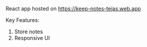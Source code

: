 React app hosted on https://keep-notes-tejas.web.app

Key Features:
1) Store notes
2) Responsive UI
